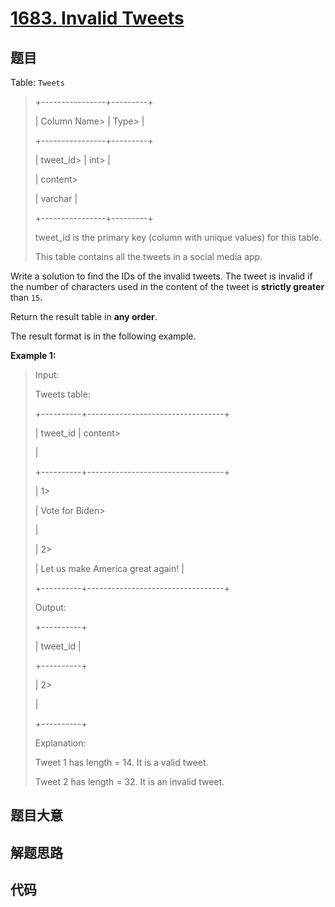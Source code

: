 # [1683. Invalid Tweets](https://leetcode.com/problems/invalid-tweets/)

## 题目

Table: `Tweets`

> 
> 
> 
> 
> 
> +----------------+---------+
> 
> | Column Name> 
> | Type> 
> |
> 
> +----------------+---------+
> 
> | tweet_id> 
>    | int> 
>  |
> 
> | content> 
> > 
> | varchar |
> 
> +----------------+---------+
> 
> tweet_id is the primary key (column with unique values) for this table.
> 
> This table contains all the tweets in a social media app.
> 
> 



Write a solution to find the IDs of the invalid tweets. The tweet is invalid
if the number of characters used in the content of the tweet is **strictly
greater** than `15`.

Return the result table in **any order**.

The result format is in the following example.



**Example 1:**

> Input: 
> 
> Tweets table:
> 
> +----------+----------------------------------+
> 
> | tweet_id | content> 
> > 
> > 
> > 
> > 
> > 
>   |
> 
> +----------+----------------------------------+
> 
> | 1> 
> > 
> | Vote for Biden> 
> > 
> > 
> > 
>    |
> 
> | 2> 
> > 
> | Let us make America great again! |
> 
> +----------+----------------------------------+
> 
> Output: 
> 
> +----------+
> 
> | tweet_id |
> 
> +----------+
> 
> | 2> 
> > 
> |
> 
> +----------+
> 
> Explanation: 
> 
> Tweet 1 has length = 14. It is a valid tweet.
> 
> Tweet 2 has length = 32. It is an invalid tweet.
> 
> 


## 题目大意

## 解题思路

## 代码

```javascript

```


